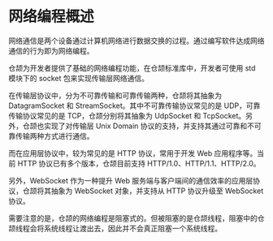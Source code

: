 # 网络编程概述

网络通信是两个设备通过计算机网络进行数据交换的过程。通过编写软件达成网络通信的行为即为网络编程。

仓颉为开发者提供了基础的网络编程功能，在仓颉标准库中，开发者可使用 std 模块下的 socket 包来实现传输层网络通信。

在传输层协议中，分为不可靠传输和可靠传输两种，仓颉将其抽象为 DatagramSocket 和 StreamSocket。其中不可靠传输协议常见的是 UDP，可靠传输协议常见的是 TCP，仓颉分别将其抽象为 UdpSocket 和 TcpSocket。另外，仓颉也实现了对传输层 Unix Domain 协议的支持，并支持其通过可靠和不可靠传输两种方式进行通信。

而在应用层协议中，较为常见的是 HTTP 协议，常用于开发 Web 应用程序等。当前 HTTP 协议已有多个版本，仓颉目前支持 HTTP/1.0、HTTP/1.1、HTTP/2.0。

另外，WebSocket 作为一种提升 Web 服务端与客户端间的通信效率的应用层协议，仓颉将其抽象为 WebSocket 对象，并支持从 HTTP 协议升级至 WebSocket 协议。

需要注意的是，仓颉的网络编程是阻塞式的。但被阻塞的是仓颉线程，阻塞中的仓颉线程会将系统线程让渡出去，因此并不会真正阻塞一个系统线程。
